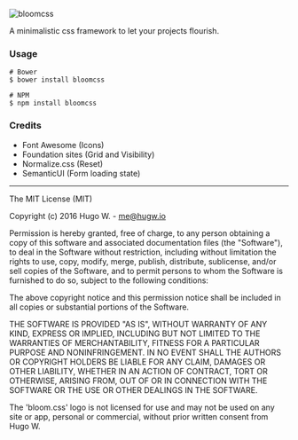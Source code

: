 ![bloomcss](https://raw.githubusercontent.com/hugw/bloomcss/master/src/assets/imgs/logo.png)

A minimalistic css framework to let your projects flourish.

### Usage

```
# Bower
$ bower install bloomcss

# NPM
$ npm install bloomcss
```

### Credits

- Font Awesome (Icons)
- Foundation sites (Grid and Visibility)
- Normalize.css (Reset)
- SemanticUI (Form loading state)

***

The MIT License (MIT)

Copyright (c) 2016 Hugo W. - me@hugw.io

Permission is hereby granted, free of charge, to any person obtaining a copy
of this software and associated documentation files (the "Software"), to deal
in the Software without restriction, including without limitation the rights
to use, copy, modify, merge, publish, distribute, sublicense, and/or sell
copies of the Software, and to permit persons to whom the Software is
furnished to do so, subject to the following conditions:

The above copyright notice and this permission notice shall be included in
all copies or substantial portions of the Software.

THE SOFTWARE IS PROVIDED "AS IS", WITHOUT WARRANTY OF ANY KIND, EXPRESS OR
IMPLIED, INCLUDING BUT NOT LIMITED TO THE WARRANTIES OF MERCHANTABILITY,
FITNESS FOR A PARTICULAR PURPOSE AND NONINFRINGEMENT. IN NO EVENT SHALL THE
AUTHORS OR COPYRIGHT HOLDERS BE LIABLE FOR ANY CLAIM, DAMAGES OR OTHER
LIABILITY, WHETHER IN AN ACTION OF CONTRACT, TORT OR OTHERWISE, ARISING FROM,
OUT OF OR IN CONNECTION WITH THE SOFTWARE OR THE USE OR OTHER DEALINGS IN
THE SOFTWARE.

The 'bloom.css' logo is not licensed for use and may not be used on any
site or app, personal or commercial, without prior written consent from Hugo W.
